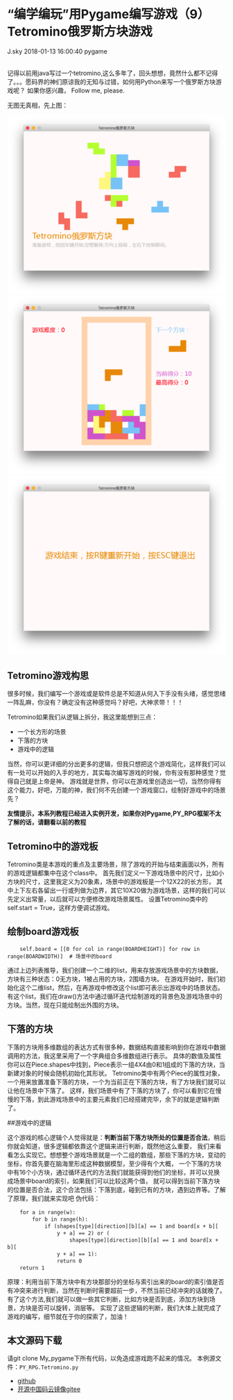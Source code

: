 <div class="blog-article">
<h1 class="title">“编学编玩”用Pygame编写游戏（9）Tetromino俄罗斯方块游戏</h1>
<span class="author">J.sky</span>
<span class="time">2018-01-13 16:00:40</span>
<span class="tag">pygame</span>
</div>
</br>

记得以前用java写过一个tetromino,这么多年了，回头想想，竟然什么都不记得了。。。愿码界的神们原谅我的无知与过错，如何用Python来写一个俄罗斯方块游戏呢？
如果你感兴趣， Follow me, please.

无图无真相，先上图：

![输入图片说明](assets/images/media/upload/2018/01/Snip20180113_31.png)
![输入图片说明](assets/images/media/upload/2018/01/Snip20180113_32.png)
![输入图片说明](assets/images/media/upload/2018/01/Snip20180113_33.png)

## Tetromino游戏构思

很多时候，我们编写一个游戏或是软件总是不知道从何入下手没有头绪，感觉思绪一阵乱麻，你没有？确定没有这种感觉吗？好吧，大神求带！！！

Tetromino如果我们从逻辑上拆分，我这里能想到三点：

+ 一个长方形的场景
+ 下落的方块
+ 游戏中的逻辑

当然，你可以更详细的分出更多的逻辑，但我只想把这个游戏简化，这样我们可以有一处可以开始的入手的地方，其实每次编写游戏的时候，你有没有那种感觉？觉得自己就是上帝是神。
游戏就是世界，你可以在游戏里创造出一切，当然你得有这个能力，好吧，万能的神，我们何不先创建一个游戏窗口，绘制好游戏中的场景先？

**友情提示，本系列教程已经进入实例开发，如果你对Pygame,PY_RPG框架不太了解的话，请翻看以前的教程**

## Tetromino中的游戏板

Tetromino类是本游戏的重点及主要场景，除了游戏的开始与结束画面以外，所有的游戏逻辑都集中在这个class中。
首先我们定义一下游戏场景中的尺寸，比如小方块的尺寸，这里我定义为20象素，场景中的游戏板是一个12X22的长方形，
其中上下左右各留出一行或列做为边界，其它10X20做为游戏场景，这样的我们可以先定义出常量，以后就可以方便修改游戏场景属性。
设置Tetromino类中的self.start = True，这样方便调试游戏。

## 绘制board游戏板

        self.board = [[0 for col in range(BOARDHEIGHT)] for row in range(BOARDWIDTH)]  # 场景中的board

通过上边列表推导，我们创建一个二维的list，用来存放游戏场景中的方块数据，方块有三种状态：0无方块，1被占用的方块，2围墙方块。
在游戏开始时，我们初始化这个二维list，然后，在再游戏中修改这个list即可表示出游戏中的场景状态。
有这个list，我们在draw()方法中通过循环迭代绘制游戏的背景色及游戏场景中的方块。当然，现在只能绘制出外围的方块。

## 下落的方块

下落的方块用多维数组的表达方式有很多种，数据结构直接影响到你在游戏中数据调用的方法，我这里采用了一个字典组合多维数组进行表示。
具体的数值及属性你可以在Piece.shapes中找到，Piece表示一组4X4由0和1组成的下落的方块，当新建对象的时候会随机初始化其形状。
Tetromino类中有两个Piece的属性对象，一个用来放置准备下落的方块，一个为当前正在下落的方块，有了方块我们就可以让他在场景中下落了。
这样，我们场景中有了下落的方块了，你可以看到它在慢慢的下落，到此游戏场景中的主要元素我们已经搭建完毕，余下的就是逻辑判断了。

##游戏中的逻辑

这个游戏的核心逻辑个人觉得就是：**判断当前下落方块所处的位置是否合法**，稍后你就会知道，很多逻辑都依靠这个逻辑来进行判断，既然他这么重要，
我们来看看怎么实现它。想想整个游戏场景就是一个二组的数组，那些下落的方块，变动的坐标，你首先要在脑海里形成这种数据模型，至少得有个大概，
一个下落的方块中有16个小方块，通过循环迭代的方法我们就能获得到他们的坐标，并可以兑换成场景中board的索引，如果我们可以比较这两个值，
就可以得到当前下落方块的位置是否合法，这个合法包括：下落到底，碰到已有的方块，遇到边界等。了解了原理，我们就来实现吧
伪代码：


        for a in range(w):
            for b in range(h):
                if (shapes[type][direction][b][a] == 1 and board[x + b][
                    y + a] == 2) or (
                        shapes[type][direction][b][a] == 1 and board[x + b][
                    y + a] == 1):
                    return 0
        return 1


原理：利用当前下落方块中有方块那部分的坐标与索引出来的board的索引值是否有冲突来进行判断，当然在判断时需要超前一步，不然当前已经冲突的话就晚了。
有了这个方法,我们就可以做一些其它判断，比如方块是否到底，添加方块到场景，方块是否可以旋转，消层等。
实现了这些逻辑的判断，我们大体上就完成了游戏的编写，细节就在于你的探索了，加油！

## 本文源码下载

请git clone My_pygame下所有代码，以免造成游戏跑不起来的情况。
本例源文件：`PY_RPG.Tetromino.py`

+ [github](https://github.com/bosichong/My_pygame/tree/master/PY_RPG/demo)
+ [开源中国码云镜像gitee](https://gitee.com/J_Sky/My_pygame/tree/master/PY_RPG/demo)